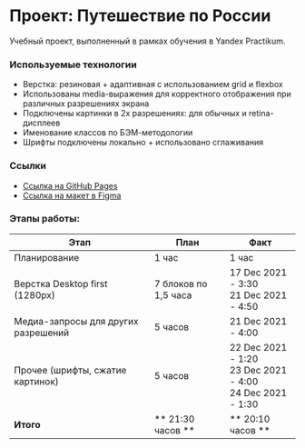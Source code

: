 # Проект: Путешествие по России

 Учебный проект, выполненный в рамках обучения в Yandex Practikum.




### Используемые технологии  

* Верстка: резиновая + адаптивная с использованием grid и flexbox
* Использованы media-выражения для корректного отображения при различных разрешениях экрана
* Подключены картинки в 2х разрешениях: для обычных и retina-дисплеев
* Именование классов по БЭМ-методологии
* Шрифты подключены локально + использовано сглаживания

### Ссылки 

* [Cсылка на GitHub Pages]()
* [Ссылка на макет в Figma](https://www.figma.com/file/5S2WSbEFL6awjVWJ0NWL8Q/Sprint-3_-Russia-_-desktop-mobile?node-id=28503%3A0)


### Этапы работы:


|Этап|План|Факт|
|--|--|--|
|Планирование|1 час|1 час|
|  Верстка Desktop first (1280px)| 7 блоков по 1,5 часа |17 Dec 2021 - 3:30 <br> 21 Dec 2021 - 4:50|
|Медиа-запросы для других разрешений|5 часов|21 Dec 2021 - 4:00|
|Прочее (шрифты, сжатие картинок)|5 часов|22 Dec 2021 - 1:20 <br> 23 Dec 2021 - 4:00 <br>24 Dec 2021 - 1:30|
|**Итого**|** 21:30 часов **|** 20:10 часов **|




